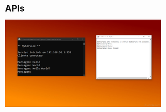 # APIs

![Overview](https://raw.githubusercontent.com/carlostojal/TSI/master/Programa%C3%A7%C3%A3o%20e%20Sistemas%20de%20Informa%C3%A7%C3%A3o/M8%20-%20Conceitos%20Avan%C3%A7ados%20de%20Programa%C3%A7%C3%A3o/APIs/screenshots/overview.PNG)